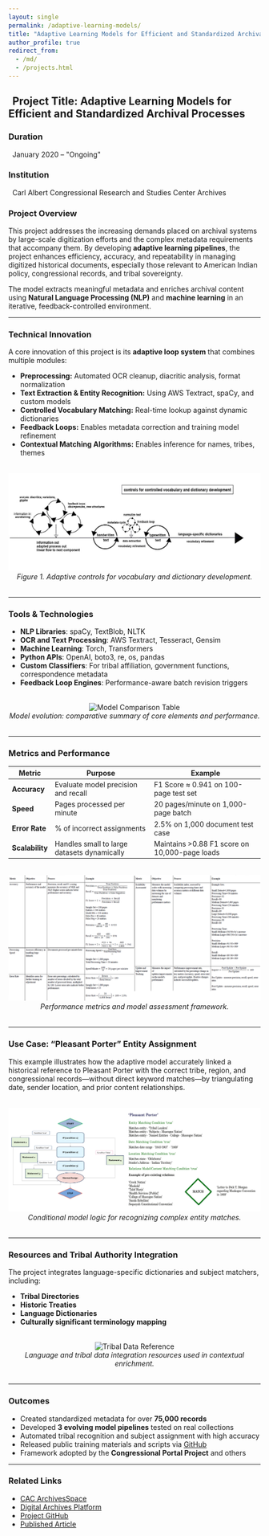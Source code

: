 ```yaml
---
layout: single
permalink: /adaptive-learning-models/
title: "Adaptive Learning Models for Efficient and Standardized Archival Processes"
author_profile: true
redirect_from: 
  - /md/
  - /projects.html
---
```


## <span style="padding-left: 0.5rem;">Project Title: Adaptive Learning Models for Efficient and Standardized Archival Processes</span>

### Duration  
<span style="padding-left: 0.5rem;">January 2020 – "Ongoing"</span>

### Institution  
<span style="padding-left: 0.5rem;">Carl Albert Congressional Research and Studies Center Archives</span>

### Project Overview  
This project addresses the increasing demands placed on archival systems by large-scale digitization efforts and the complex metadata requirements that accompany them. By developing **adaptive learning pipelines**, the project enhances efficiency, accuracy, and repeatability in managing digitized historical documents, especially those relevant to American Indian policy, congressional records, and tribal sovereignty.

The model extracts meaningful metadata and enriches archival content using **Natural Language Processing (NLP)** and **machine learning** in an iterative, feedback-controlled environment.

---

### Technical Innovation  
A core innovation of this project is its **adaptive loop system** that combines multiple modules:

- **Preprocessing:** Automated OCR cleanup, diacritic analysis, format normalization  
- **Text Extraction & Entity Recognition:** Using AWS Textract, spaCy, and custom models  
- **Controlled Vocabulary Matching:** Real-time lookup against dynamic dictionaries  
- **Feedback Loops:** Enables metadata correction and training model refinement  
- **Contextual Matching Algorithms:** Enables inference for names, tribes, themes

<figure style="text-align: center; margin: 2rem 0;">
  <img src="/images/Figure_1_Controls_Adaptive.jpg" alt="Controls Diagram" style="max-width: 100%; height: auto;">
  <figcaption style="font-style: italic;">Figure 1. Adaptive controls for vocabulary and dictionary development.</figcaption>
</figure>

---

### Tools & Technologies  
- **NLP Libraries**: spaCy, TextBlob, NLTK  
- **OCR and Text Processing**: AWS Textract, Tesseract, Gensim  
- **Machine Learning**: Torch, Transformers  
- **Python APIs**: OpenAI, boto3, re, os, pandas  
- **Custom Classifiers**: For tribal affiliation, government functions, correspondence metadata  
- **Feedback Loop Engines**: Performance-aware batch revision triggers

<figure style="text-align: center; margin: 2rem 0;">
  <img src="/images/modelcompares-1.jpg" alt="Model Comparison Table" style="max-width: 100%; height: auto;">
  <figcaption style="font-style: italic;">Model evolution: comparative summary of core elements and performance.</figcaption>
</figure>

---

### Metrics and Performance

| Metric            | Purpose                                          | Example                                               |
|-------------------|--------------------------------------------------|--------------------------------------------------------|
| **Accuracy**      | Evaluate model precision and recall              | F1 Score ≈ 0.941 on 100-page test set                 |
| **Speed**         | Pages processed per minute                       | 20 pages/minute on 1,000-page batch                   |
| **Error Rate**    | % of incorrect assignments                       | 2.5% on 1,000 document test case                      |
| **Scalability**   | Handles small to large datasets dynamically      | Maintains >0.88 F1 score on 10,000-page loads         |

<figure style="text-align: center; margin: 2rem 0;">
  <img src="/images/Metrics and Calculations-2024.jpg" alt="Metric Table" style="max-width: 100%; height: auto;">
  <figcaption style="font-style: italic;">Performance metrics and model assessment framework.</figcaption>
</figure>

---

### Use Case: “Pleasant Porter” Entity Assignment  
This example illustrates how the adaptive model accurately linked a historical reference to Pleasant Porter with the correct tribe, region, and congressional records—without direct keyword matches—by triangulating date, sender location, and prior content relationships.

<figure style="text-align: center; margin: 2rem 0;">
  <img src="/images/Figure_2_PleasantPorter.jpg" alt="Pleasant Porter Matching Logic" style="max-width: 100%; height: auto;">
  <figcaption style="font-style: italic;">Conditional model logic for recognizing complex entity matches.</figcaption>
</figure>

---

### Resources and Tribal Authority Integration  
The project integrates language-specific dictionaries and subject matchers, including:

- **Tribal Directories**
- **Historic Treaties**
- **Language Dictionaries**
- **Culturally significant terminology mapping**

<figure style="text-align: center; margin: 2rem 0;">
  <img src="/images/Tribal-1.jpg" alt="Tribal Data Reference" style="max-width: 100%; height: auto;">
  <figcaption style="font-style: italic;">Language and tribal data integration resources used in contextual enrichment.</figcaption>
</figure>

---

### Outcomes

- Created standardized metadata for over **75,000 records**  
- Developed **3 evolving model pipelines** tested on real collections  
- Automated tribal recognition and subject assignment with high accuracy  
- Released public training materials and scripts via [GitHub](https://github.com/prys0000)  
- Framework adopted by the **Congressional Portal Project** and others

---

### Related Links

- [CAC ArchivesSpace](https://arc.ou.edu/)
- [Digital Archives Platform](https://oucac.access.preservica.com/)
- [Project GitHub](https://github.com/prys0000/congressional-portal-project)
- [Published Article](https://doi.org/10.1017/arcs.2024.64)

